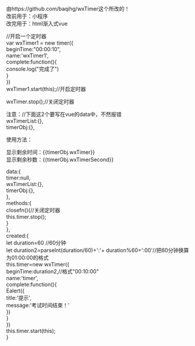 
由https://github.com/baqihg/wxTimer这个所改的！  
改前用于：小程序   
改完用于：html渐入式vue  

//开启一个定时器   
var wxTimer1 = new timer({  
    beginTime:"00:00:10",  
    name:'wxTimer1',  
    complete:function(){  
        console.log("完成了")  
    }  
})  
wxTimer1.start(this);//开启定时器  

wxTimer.stop();//关闭定时器  

注意：//下面这2个要写在vue的data中，不然报错  
wxTimerList:{},  
timerObj:{},  

使用方法：  
 
<div id="app">   
 <div>显示剩余时间：{{timerObj.wxTimer}}</div>   
 <div>显示剩余秒数：{{timerObj.wxTimerSecond}}</div>   
  </div>    
  
data:{    
            timer:null,    
            wxTimerList:{},  
            timerObj:{},  
            },  
            methods:{    
            closefn(){//关闭定时器    
               this.timer.stop();    
            }  
            },  
            created:{  
                    let duration=60 //60分钟  
                    let duration2=parseInt(duration/60)+':'+ duration%60+':00'//把60分钟换算为01:00:00的格式  
                    this.timer=new wxTimer({   
                        beginTime:duration2,//格式"00:10:00"  
                        name:'timer',  
                        complete:function(){  
                            Ealert({  
                                title:'提示',  
                                message:'考试时间结束！'  
                            })  
                        }  
                    })  
                    this.timer.start(this);  
            }  
